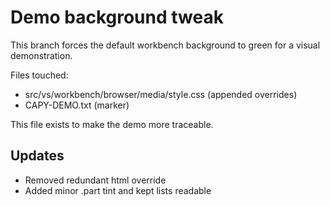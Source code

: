 # Demo background tweak

This branch forces the default workbench background to green for a visual demonstration.

Files touched:
- src/vs/workbench/browser/media/style.css (appended overrides)
- CAPY-DEMO.txt (marker)

This file exists to make the demo more traceable.

## Updates
- Removed redundant html override
- Added minor .part tint and kept lists readable
